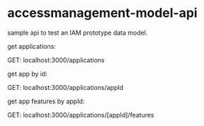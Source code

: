 # accessmanagement-model-api
sample api to test an IAM prototype data model.


get applications: 


GET: localhost:3000/applications

get app by id: 


GET: localhost:3000/applications/appId

get app features by appId: 


GET: localhost:3000/applications/[appId]/features






